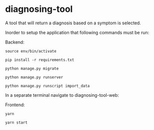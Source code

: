 # diagnosing-tool
A tool that will return a diagnosis based on a symptom is selected.

Inorder to setup the application that following commands must be run:

Backend:

`source env/bin/activate`

`pip install -r requirements.txt`

`python manage.py migrate`

`python manage.py runserver`

`python manage.py runscript import_data`


In a separate terminal navigate to diagnosing-tool-web:

Frontend:

`yarn`

`yarn start`

